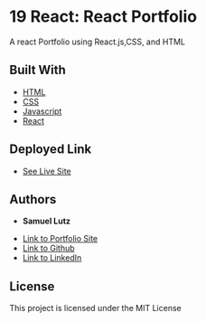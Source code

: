 # 19 React: React Portfolio

A react Portfolio using React.js,CSS, and HTML

## Built With

* [HTML](https://developer.mozilla.org/en-US/docs/Web/HTML)
* [CSS](https://developer.mozilla.org/en-US/docs/Web/CSS)
* [Javascript](https://developer.mozilla.org/en-US/docs/Web/JavaScript)
* [React](https://reactjs.org/)

## Deployed Link

* [See Live Site](https://samuellutz.github.io/React-Portfolio/)


## Authors

* **Samuel Lutz** 

- [Link to Portfolio Site](https://samuellutz.github.io/Portfolio/)
- [Link to Github](https://github.com/samuellutz)
- [Link to LinkedIn](https://www.linkedin.com/in/samuel-lutz-77138020b/)


## License

This project is licensed under the MIT License 
